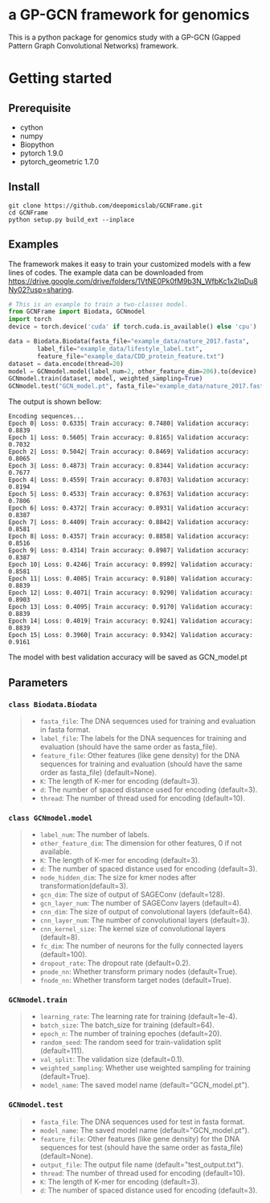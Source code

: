 # a GP-GCN framework for genomics
This is a python package for genomics study with a GP-GCN (Gapped Pattern Graph Convolutional Networks) framework.

# Getting started

## Prerequisite
+ cython
+ numpy
+ Biopython
+ pytorch 1.9.0
+ pytorch\_geometric 1.7.0

## Install
```shell
git clone https://github.com/deepomicslab/GCNFrame.git
cd GCNFrame
python setup.py build_ext --inplace
```

## Examples
The framework makes it easy to train your customized models with a few lines of codes. The example data can be downloaded from <https://drive.google.com/drive/folders/1VtNE0Pk0fM9b3N_WfbKc1x2IqDu8Ny02?usp=sharing>.
```Python
# This is an example to train a two-classes model.
from GCNFrame import Biodata, GCNmodel
import torch
device = torch.device('cuda' if torch.cuda.is_available() else 'cpu')

data = Biodata.Biodata(fasta_file="example_data/nature_2017.fasta", 
        label_file="example_data/lifestyle_label.txt",
        feature_file="example_data/CDD_protein_feature.txt")
dataset = data.encode(thread=20)
model = GCNmodel.model(label_num=2, other_feature_dim=206).to(device)
GCNmodel.train(dataset, model, weighted_sampling=True)
GCNmodel.test("GCN_model.pt", fasta_file="example_data/nature_2017.fasta", feature_file="example_data/CDD_protein_feature.txt")
```
The output is shown bellow:
```Output
Encoding sequences...
Epoch 0| Loss: 0.6335| Train accuracy: 0.7480| Validation accuracy: 0.8839
Epoch 1| Loss: 0.5605| Train accuracy: 0.8165| Validation accuracy: 0.7032
Epoch 2| Loss: 0.5042| Train accuracy: 0.8469| Validation accuracy: 0.8065
Epoch 3| Loss: 0.4873| Train accuracy: 0.8344| Validation accuracy: 0.7677
Epoch 4| Loss: 0.4559| Train accuracy: 0.8703| Validation accuracy: 0.8194
Epoch 5| Loss: 0.4533| Train accuracy: 0.8763| Validation accuracy: 0.7806
Epoch 6| Loss: 0.4372| Train accuracy: 0.8931| Validation accuracy: 0.8387
Epoch 7| Loss: 0.4409| Train accuracy: 0.8842| Validation accuracy: 0.8581
Epoch 8| Loss: 0.4357| Train accuracy: 0.8858| Validation accuracy: 0.8516
Epoch 9| Loss: 0.4314| Train accuracy: 0.8987| Validation accuracy: 0.8387
Epoch 10| Loss: 0.4246| Train accuracy: 0.8992| Validation accuracy: 0.8581
Epoch 11| Loss: 0.4085| Train accuracy: 0.9180| Validation accuracy: 0.8839
Epoch 12| Loss: 0.4071| Train accuracy: 0.9290| Validation accuracy: 0.8903
Epoch 13| Loss: 0.4095| Train accuracy: 0.9170| Validation accuracy: 0.8839
Epoch 14| Loss: 0.4019| Train accuracy: 0.9241| Validation accuracy: 0.8839
Epoch 15| Loss: 0.3960| Train accuracy: 0.9342| Validation accuracy: 0.9161
```
The model with best validation accuracy will be saved as GCN\_model.pt

## Parameters
###  ```class Biodata.Biodata```
> + ```fasta_file```: The DNA sequences used for training and evaluation in fasta format.
> + ```label_file```: The labels for the DNA sequences for training and evaluation (should have the same order as fasta_file).
> + ```feature_file```: Other features (like gene density) for the DNA sequences for training and evaluation (should have the same order as fasta_file) (default=None).
> + ```K```: The length of K-mer for encoding (default=3). 
> + ```d```: The number of spaced distance used for encoding (default=3).
> + ```thread```: The number of thread used for encoding (default=10).

###  ```class GCNmodel.model```
> + ```label_num```: The number of labels.
> + ```other_feature_dim```: The dimension for other features, 0 if not available.
> + ```K```: The length of K-mer for encoding (default=3). 
> + ```d```: The number of spaced distance used for encoding (default=3).
> + ```node_hidden_dim```: The size for kmer nodes after transformation(default=3).
> + ```gcn_dim```: The size of output of SAGEConv (default=128).
> + ```gcn_layer_num```: The number of SAGEConv layers (default=4).
> + ```cnn_dim```: The size of output of convolutional layers (default=64).
> + ```cnn_layer_num```: The number of convolutional layers (default=3).
> + ```cnn_kernel_size```: The kernel size of convolutional layers (default=8).
> + ```fc_dim```: The number of neurons for the fully connected layers (default=100).
> + ```dropout_rate```: The dropout rate (default=0.2).
> + ```pnode_nn```: Whether transform primary nodes (default=True).
> + ```fnode_nn```: Whether transform target nodes (default=True).

###  ```GCNmodel.train```
> + ```learning_rate```: The learning rate for training (default=1e-4). 
> + ```batch_size```: The batch_size for training (default=64).
> + ```epoch_n```: The number of training epoches (default=20).
> + ```random_seed```: The random seed for train-validation split (default=111).
> + ```val_split```: The validation size (default=0.1).
> + ```weighted_sampling```: Whether use weighted sampling for training (default=True).
> + ```model_name```: The saved model name (default="GCN_model.pt").

###  ```GCNmodel.test```
> + ```fasta_file```: The DNA sequences used for test in fasta format. 
> + ```model_name```: The saved model name (default="GCN_model.pt").
> + ```feature_file```: Other features (like gene density) for the DNA sequences for test (should have the same order as fasta_file) (default=None).
> + ```output_file```: The output file name (default="test_output.txt").
> + ```thread```: The number of thread used for encoding (default=10).
> + ```K```: The length of K-mer for encoding (default=3). 
> + ```d```: The number of spaced distance used for encoding (default=3).


